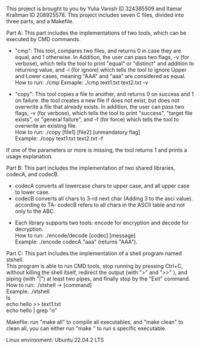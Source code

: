 This project is brought to you by Yulia Vanish ID 324385509 and Itamar Kraitman ID 208925578.
This project includes seven C files, divided into three parts, and a Makefile.

Part A: This part includes the implementations of two tools, which can be executed by CMD commands.

  * "cmp": This tool, compares two files, and returns 0 in case they are equal, and 1 otherwise. In Addition, the user can pass two flags, -v (for verbose), which tells the tool to print "equal" or "distinct" and addition to returning value, and -i (for ignore) which tells the tool to ignore Upper and Lower cases, meaning "AAA" and "aaa" are considered as equal.
    How to run: ./cmp <file1> <file2> <unmandatory flag>
    Exmaple: ./cmp text1.txt text2.txt -v

  * "copy": This tool copies a file to another, and returns 0 on success and 1 on failure. the tool creates a new file if does not exist, but does not overwrite a file that already exists. In addition, the user can pass two flags, -v (for verbose), which tells the tool to print "success",  "target file exists", or "general failure", and -f (for force) which tells the tool to overwrite an existing file.
    <br>How to run: ./copy [file1] [file2] [unmandatory flag]
    <br>Example: ./copy text1.txt text2.txt -f

  If one of the parameters or more is missing, the tool returns 1 and prints a usage explanation.

Part B: This part includes the implementation of two shared libraries, codecA, and codecB. 
  * codecA converts all lowercase chars to upper case, and all upper case to lower case. 
  * codecB converts all chars to 3-rd next char (Adding 3 to the asci value). according to TA- codecB refers to all chars in the ASCII table and not only to the ABC.
   - Each library supports two tools: encode for encryption and decode for decryption.
    <br>How to run: ./encode/decode [codec] [message]
    <br>Example: ./encode codecA "aaa" (returns "AAA").

Part C: This part includes the implementation of a shell program named stshell. 
   <br> This program is able to run CMD tools, stop running by pressing Ctrl+C, without killing the shell itself, redirect the output (with ">" and ">>" ), and piping (with "|") at least two pipes, and finally stop by the "Exit" command.
    <br>How to run: ./stshell -> [command]
    <br>Example: ./stshell
		          <br><stshell/> ls
		                    <br><stshell/> echo hello >> text1.txt
		                    <br><stshell/> echo hello | grep "o"
                   
Makefile: run "make all" to compile all executables, and "make clean" to clean all, you can either run "make <executable>" to run s specific executable.            

Linux environment: Ubuntu 22.04.2 LTS





